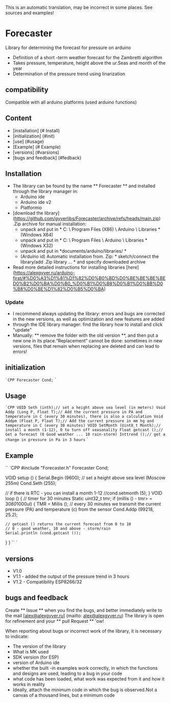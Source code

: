 This is an automatic translation, may be incorrect in some places. See sources and examples!

# Forecaster
Library for determining the forecast for pressure on arduino
- Definition of a short -term weather forecast for the Zambretti algorithm
- Takes pressure, temperature, height above the ur.Seas and month of the year
- Determination of the pressure trend using linarization

## compatibility
Compatible with all arduino platforms (used arduino functions)

## Content
- [installation] (# Install)
- [initialization] (#init)
- [use] (#usage)
- [Example] (# Example)
- [versions] (#varsions)
- [bugs and feedback] (#fedback)

<a id="install"> </a>
## Installation
- The library can be found by the name ** Forecaster ** and installed through the library manager in:
    - Arduino ide
    - Arduino ide v2
    - Platformio
- [download the library] (https://github.com/gyverlibs/Forecaster/archive/refs/heads/main.zip) .Zip archive for manual installation:
    - unpack and put in * C: \ Program Files (X86) \ Arduino \ Libraries * (Windows X64)
    - unpack and put in * C: \ Program Files \ Arduino \ Libraries * (Windows X32)
    - unpack and put in *documents/arduino/libraries/ *
    - (Arduino id) Automatic installation from. Zip: * sketch/connect the library/add .Zip library ... * and specify downloaded archive
- Read more detailed instructions for installing libraries [here] (https://alexgyver.ru/arduino-first/#%D0%A3%D1%81%D1%82%D0%B0%BD%D0%BE%BE%BE%BED0%B2%D0%BA%D0%B0_%D0%B1%D0%B8%D0%B1%D0%BB%D0%B8%D0%BE%D1%82%D0%B5%D0%BA)
### Update
- I recommend always updating the library: errors and bugs are corrected in the new versions, as well as optimization and new features are added
- through the IDE library manager: find the library how to install and click "update"
- Manually: ** remove the folder with the old version **, and then put a new one in its place.“Replacement” cannot be done: sometimes in new versions, files that remain when replacing are deleted and can lead to errors!


<a id="init"> </a>
## initialization
`` `CPP
Forecaster Cond;
`` `

<a id="usage"> </a>
## Usage
`` `CPP
VOID Seth (inth);// set a height above sea level (in meters)
Void Addp (Long P, Float T);// Add the current pressure in PA and temperature in C (every 30 minutes), there is also a calculation
Void Addpm (Float P, Float T);// Add the current pressure in mm hg and temperature in C (every 30 minutes)
VOID SetMonth (Uint8_t Month);// install a month (1-12), 0 to turn off seasonality
Float getcast ();// Get a forecast (0 Good weather ... 10 rain-storm)
Inttrend ();// get a change in pressure in Pa in 3 hours
`` `

<a id="EXAMPLE"> </a>
## Example
`` `CPP
#include "Forecaster.h"
Forecaster Cond;

VOID setup () {
  Serial.Begin (9600);
  // set a height above sea level (Moscow 255m)
  Cond.Seth (255);

  // if there is RTC - you can install a month 1-12
  //cond.setmonth (5);
}
VOID loop () {
  // timer for 30 minutes
  Static uint32_t tmr;
  if (millis () - tmr> = 30*60*1000ul) {
    TMR = Millis ();
    // every 30 minutes we transmit the current pressure (PA) and temperature (c) from the sensor
    Cond.Addp (99218, 25.2);

    // getcast () returns the current forecast from 0 to 10
    // 0 - good weather, 10 and above - storm/rain
    Serial.println (cond.getcast ());
  }
}
`` `

<a id="versions"> </a>
## versions
- V1.0
- V1.1 - added the output of the pressure trend in 3 hours
- V1.2 - Compatibility ESP8266/32

<a id="feedback"> </a>
## bugs and feedback
Create ** Issue ** when you find the bugs, and better immediately write to the mail [alex@alexgyver.ru] (mailto: alex@alexgyver.ru)
The library is open for refinement and your ** pull Request ** 'ow!


When reporting about bugs or incorrect work of the library, it is necessary to indicate:
- The version of the library
- What is MK used
- SDK version (for ESP)
- version of Arduino ide
- whether the built -in examples work correctly, in which the functions and designs are used, leading to a bug in your code
- what code has been loaded, what work was expected from it and how it works in reality
- Ideally, attach the minimum code in which the bug is observed.Not a canvas of a thousand lines, but a minimum code